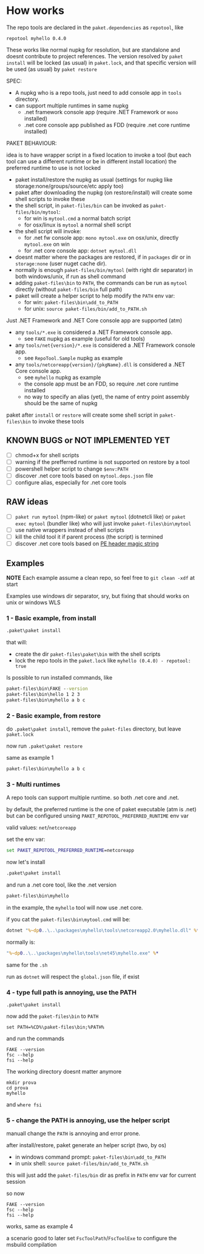 # How works

The repo tools are declared in the `paket.dependencies` as `repotool`, like

```
repotool myhello 0.4.0
```

These works like normal nupkg for resolution, but are standalone and doesnt contribute to project references.
The version resolved by `paket install` will be locked (as usual) in `paket.lock`, and that specific version will be used (as usual) by `paket restore`

SPEC:

- A nupkg who is a repo tools, just need to add console app in `tools` directory.
- can support multiple runtimes in same nupkg
  - .net framework console app (require .NET Framework or `mono` installed)
  - .net core console app published as FDD (require .net core runtime installed)

PAKET BEHAVIOUR:

idea is to have wrapper script in a fixed location to invoke a tool (but each tool can use a different runtime or be in different install location)
the preferred runtime to use is not locked

- paket install/restore the nupkg as usual (settings for nupkg like storage:none/groups/source/etc apply too)
- paket after downloading the nupkg (on restore/install) will create some shell scripts to invoke these
- the shell script, in `paket-files/bin` can be invoked as `paket-files/bin/mytool`:
    - for win is `mytool.cmd` a normal batch script
    - for osx/linux is `mytool` a normal shell script
- the shell script will invoke:
    - for .net fw console app: `mono mytool.exe` on osx/unix, directly `mytool.exe` on win
    - for .net core console app: `dotnet mytool.dll`
- doesnt matter where the packages are restored, if in `packages` dir or in `storage:none` (user nuget cache dir).
- normally is enough `paket-files/bin/mytool` (with right dir separator) in both windows/unix, if run as shell command
- adding `paket-files\bin` to `PATH`, the commands can be run as `mytool` directly (without `paket-files/bin` full path)
- paket will create a helper script to help modify the `PATH` env var:
  - for win: `paket-files\bin\add_to_PATH`
  - for unix: `source paket-files/bin/add_to_PATH.sh`

Just .NET Framework and .NET Core console app are supported (atm)

- any `tools/*.exe` is considered a .NET Framework console app.
    - see `FAKE` nupkg as example (useful for old tools)
- any `tools/net{version}/*.exe` is considered a .NET Framework console app.
    - see `RepoTool.Sample` nupkg as example
- any `tools/netcoreapp{version}/{pkgName}.dll` is considered a .NET Core console app.
    - see `myhello` nupkg as example
    - the console app must be an FDD, so require .net core runtime installed
    - no way to specify an alias (yet), the name of entry point assembly should be the same of nupkg

paket after `install` or `restore` will create some shell script in `paket-files\bin` to invoke these tools

## KNOWN BUGS or NOT IMPLEMENTED YET

- [ ] chmod+x for shell scripts
- [ ] warning if the prefferred runtime is not supported on restore by a tool
- [ ] powershell helper script to change `$env:PATH`
- [ ] discover .net core tools based on `mytool.deps.json` file
- [ ] configure alias, especially for .net core tools

## RAW ideas

- [ ] `paket run mytool` (npm-like) or `paket mytool` (dotnetcli like) or `paket exec mytool` (bundler like) who will  just invoke `paket-files\bin\mytool`
- [ ] use native wrappers instead of shell scripts
- [ ] kill the child tool it if parent process (the script) is termined
- [ ] discover .net core tools based on [PE header magic string](https://github.com/file/file/blob/3490b71f5cd8548d64ea452703ba4f2a160b73f0/magic/Magdir/msdos#L72)

## Examples

**NOTE** Each example assume a clean repo, so feel free to `git clean -xdf` at start

Examples use windows dir separator, sry, but fixing that should works on unix or windows WLS

### 1 - Basic example, from install

```bat
.paket\paket install
```

that will:

- create the dir `paket-files\paket\bin` with the shell scripts
- lock the repo tools in the `paket.lock` like `myhello (0.4.0) - repotool: true`

Is possible to run installed commands, like

```bat
paket-files\bin\FAKE --version
paket-files\bin\hello 1 2 3
paket-files\bin\myhello a b c
```

### 2 - Basic example, from restore

do `.paket\paket install`, remove the `paket-files` directory, but leave `paket.lock`

now run `.paket\paket restore`

same as example 1

```bat
paket-files\bin\myhello a b c
```

### 3 - Multi runtimes

A repo tools can support multiple runtime. so both .net core and .net.

by default, the preferred runtime is the one of paket executable (atm is .net)
but can be configured unsing `PAKET_REPOTOOL_PREFERRED_RUNTIME` env var

valid values: `net`/`netcoreapp`

set the env var:

```bat
set PAKET_REPOTOOL_PREFERRED_RUNTIME=netcoreapp
```

now let's install

```bat
.paket\paket install
```

and run a .net core tool, like the .net version

```bat
paket-files\bin\myhello
```

in the example, the `myhello` tool will now use .net core.

if you cat the `paket-files\bin\mytool.cmd` will be:

```bat
dotnet "%~dp0..\..\packages\myhello\tools\netcoreapp2.0\myhello.dll" %*
```

normally is:

```bat
"%~dp0..\..\packages\myhello\tools\net45\myhello.exe" %*
```

same for the `.sh`

run as `dotnet` will respect the `global.json` file, if exist

### 4 - type full path is annoying, use the PATH

```
.paket\paket install
```

now add the `paket-files\bin` to `PATH`

```
set PATH=%CD%\paket-files\bin;%PATH%
```

and run the commands

```
FAKE --version
fsc --help
fsi --help
```

The working directory doesnt matter anymore

```
mkdir prova
cd prova
myhello
```

and `where fsi`

### 5 - change the PATH is annoying, use the helper script

manuall change the `PATH` is annoying and error prone.

after install/restore, paket generate an helper script (two, by os)

- in windows command prompt: `paket-files\bin\add_to_PATH`
- in unix shell: `source paket-files/bin/add_to_PATH.sh`

this will just add the `paket-files/bin` dir as prefix in `PATH` env var for current session

so now

```
FAKE --version
fsc --help
fsi --help
```

works, same as example 4

a scenario good to later set `FscToolPath`/`FscToolExe` to configure the msbuild compilation
